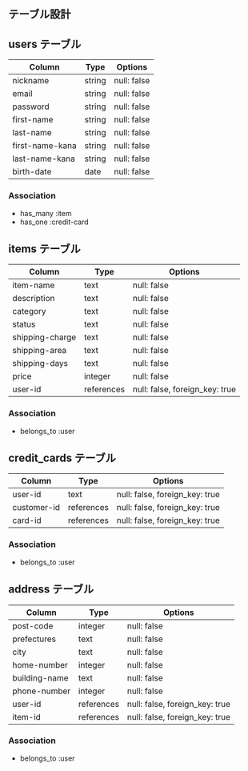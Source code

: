 ## テーブル設計

## users テーブル

| Column          | Type        | Options     |
| --------------- | ----------- | ----------- |
| nickname        | string      | null: false |
| email           | string      | null: false |
| password        | string      | null: false |
| first-name      | string      | null: false |
| last-name       | string      | null: false |
| first-name-kana | string      | null: false |
| last-name-kana  | string      | null: false |
| birth-date      | date        | null: false |

### Association

- has_many :item
- has_one :credit-card

## items テーブル

| Column          | Type       | Options                        |
| --------------- | ---------- | ------------------------------ |
| item-name       | text       | null: false                    |
| description     | text       | null: false                    |
| category        | text       | null: false                    |
| status          | text       | null: false                    |
| shipping-charge | text       | null: false                    |
| shipping-area   | text       | null: false                    |
| shipping-days   | text       | null: false                    |
| price           | integer    | null: false                    |
| user-id         | references | null: false, foreign_key: true |

### Association

- belongs_to :user

## credit_cards テーブル

| Column      | Type       | Options                        |
| ----------- | ---------- | ------------------------------ |
| user-id     | text       | null: false, foreign_key: true |
| customer-id | references | null: false, foreign_key: true |
| card-id     | references | null: false, foreign_key: true |

### Association

- belongs_to :user

## address テーブル

| Column          | Type       | Options                        |
| --------------- | ---------- | ------------------------------ |
| post-code       | integer    | null: false                    |
| prefectures     | text       | null: false                    |
| city            | text       | null: false                    |
| home-number     | integer    | null: false                    |
| building-name   | text       | null: false                    |
| phone-number    | integer    | null: false                    |
| user-id         | references | null: false, foreign_key: true |
| item-id         | references | null: false, foreign_key: true |

### Association

- belongs_to :user
